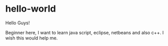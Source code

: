 # hello-world

Hello Guys! 

Beginner here, I want to learn java script, eclipse, netbeans and also c++. 
I wish this would help me. 
